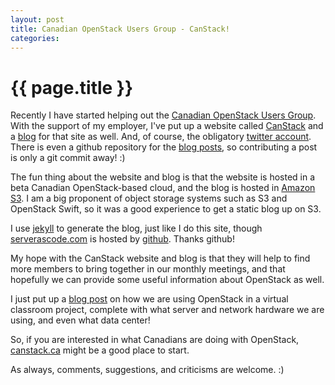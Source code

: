 ```yaml
---
layout: post
title: Canadian OpenStack Users Group - CanStack!
categories:
---
```


# {{ page.title }}

Recently I have started helping out the [Canadian OpenStack Users Group](http://www.meetup.com/Canadian-OpenStack-Users-Group/). With the support of my employer, I've put up a website called [CanStack](http://canstack.ca) and a [blog](http://blog.canstack.ca) for that site as well. And, of course, the obligatory [twitter account](http://twitter.com/canstack). There is even a github repository for the [blog posts](http://github.com/canstack/blog_posts), so contributing a post is only a git commit away! :)

The fun thing about the website and blog is that the website is hosted in a beta Canadian OpenStack-based cloud, and the blog is hosted in [Amazon S3](http://aws.amazon.com/s3/). I am a big proponent of object storage systems such as S3 and OpenStack Swift, so it was a good experience to get a static blog up on S3. 

I use [jekyll](http://jekyllrb.com) to generate the blog, just like I do this site, though [serverascode.com](http://serverascode.com) is hosted by [github](http://github.com). Thanks github!

My hope with the CanStack website and blog is that they will help to find more members to bring together in our monthly meetings, and that hopefully we can provide some useful information about OpenStack as well. 

I just put up a [blog post](http://blog.canstack.ca/2013/02/14/vcl-openstack-reference-architecture.html) on how we are using OpenStack in a virtual classroom project, complete with what server and network hardware we are using, and even what data center!

So, if you are interested in what Canadians are doing with OpenStack, [canstack.ca](http://canstack.ca) might be a good place to start.

As always, comments, suggestions, and criticisms are welcome. :)
